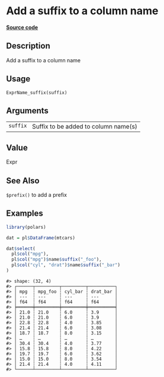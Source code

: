 

# Add a suffix to a column name

[**Source code**](https://github.com/pola-rs/r-polars/tree/8387e0a88c6889e6449b053999aada405c241066/R/expr__name.R#L16)

## Description

Add a suffix to a column name

## Usage

<pre><code class='language-R'>ExprName_suffix(suffix)
</code></pre>

## Arguments

<table>
<tr>
<td style="white-space: nowrap; font-family: monospace; vertical-align: top">
<code id="ExprName_suffix_:_suffix">suffix</code>
</td>
<td>
Suffix to be added to column name(s)
</td>
</tr>
</table>

## Value

Expr

## See Also

<code>$prefix()</code> to add a prefix

## Examples

``` r
library(polars)

dat = pl$DataFrame(mtcars)

dat$select(
  pl$col("mpg"),
  pl$col("mpg")$name$suffix("_foo"),
  pl$col("cyl", "drat")$name$suffix("_bar")
)
```

    #> shape: (32, 4)
    #> ┌──────┬─────────┬─────────┬──────────┐
    #> │ mpg  ┆ mpg_foo ┆ cyl_bar ┆ drat_bar │
    #> │ ---  ┆ ---     ┆ ---     ┆ ---      │
    #> │ f64  ┆ f64     ┆ f64     ┆ f64      │
    #> ╞══════╪═════════╪═════════╪══════════╡
    #> │ 21.0 ┆ 21.0    ┆ 6.0     ┆ 3.9      │
    #> │ 21.0 ┆ 21.0    ┆ 6.0     ┆ 3.9      │
    #> │ 22.8 ┆ 22.8    ┆ 4.0     ┆ 3.85     │
    #> │ 21.4 ┆ 21.4    ┆ 6.0     ┆ 3.08     │
    #> │ 18.7 ┆ 18.7    ┆ 8.0     ┆ 3.15     │
    #> │ …    ┆ …       ┆ …       ┆ …        │
    #> │ 30.4 ┆ 30.4    ┆ 4.0     ┆ 3.77     │
    #> │ 15.8 ┆ 15.8    ┆ 8.0     ┆ 4.22     │
    #> │ 19.7 ┆ 19.7    ┆ 6.0     ┆ 3.62     │
    #> │ 15.0 ┆ 15.0    ┆ 8.0     ┆ 3.54     │
    #> │ 21.4 ┆ 21.4    ┆ 4.0     ┆ 4.11     │
    #> └──────┴─────────┴─────────┴──────────┘
